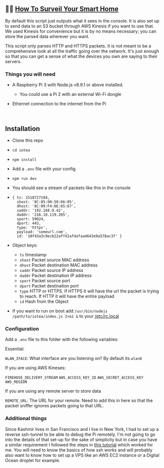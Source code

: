 
## 🔎🏡  [How To Surveil Your Smart Home](https://gizmodo.com/preview/how-to-surveil-your-smart-home-1822939698)



By default this script just outputs what it sees in the console. It is also set up to send data to an S3 bucket through AWS Kinesis if you want to use that. We used Kinesis for convenience but it is by no means necessary; you can store the parsed data wherever you want.

This script only parses HTTP and HTTPS packets. It is not meant to be a comprehensive look at all the traffic going over the network. It's just enough so that you can get a sense of what the devices you own are saying to their servers.



### Things you will need

- A Raspberry Pi 3 with Node.js v8.9.1 or above installed.
  - You could use a Pi 2 with an external Wi-Fi dongle

- Ethernet connection to the internet from the Pi

  ​

## Installation

- Clone this repo

- `cd iotea `

- `npm install`

- Add a `.env` file with your config

- `npm run dev`

- You should see a stream of packets like this in the console

- ```{ ts: 1518727194,
  { ts: 1518727194,
    shost: '8C:85:90:50:66:05',
    dhost: '8C:09:F4:0E:65:67',
    saddr: '192.168.0.42',
    daddr: '216.10.119.205',
    sport: 59024,
    dport: 443,
    type: 'https',
    payload: 'someurl.com',
    id: '10f43a3c9ecb22affd1afdafaa4643e9a578ac37' }
  ```

- Object keys:

  - `ts` timestamp
  - `shost` Packet source MAC address
  - `dhost` Packet destination MAC address
  - `saddr` Packet source IP address
  - `daddr` Packet destination IP address
  - `sport` Packet source port
  - `dport` Packet destination port
  - `type`  HTTP or HTTPS. If HTTPS it will have the url the packet is trying to reach. If HTTP it will have the entire payload
  - `id` Hash from the Object

- If you want to run on boot add `/usr/bin/nodejs /path/to/iotea/index.js 2>&1 &` to your [/etc/rc.local](https://www.raspberrypi.org/documentation/linux/usage/rc-local.md)



### Configuration

Add a `.env` file to this folder with the following variables:

Essential:

`WLAN_IFACE`:  What interface are you listening on? By default its `wlan0`

If you are using AWS Kineses:

`FIREHOSE_DELIVERY_STREAM`
`AWS_ACCESS_KEY_ID`
`AWS_SECRET_ACCESS_KEY`
`AWS_REGION`



If you are using any remote server to store data

`REMOTE_URL`: The URL for your remote. Need to add this in here so that the packet sniffer ignores packets going to that URL. 






### Additional things

Since Kashmir lives in San Francisco and I live in New York, I had to set up a reverse ssh-tunnel to be able to debug the Pi remotely. I'm not going to go into the details of that set-up for the sake of simplicity but in case you have a similar requirement I followed the steps in [this tutorial](https://jerrygamblin.com/2016/04/23/persistent-reverse-ssh-tunnels-on-a-raspberrypi/) which worked for me. You will need to know the basics of how ssh works and will probably also want to know how to set up a VPS like an AWS EC2 instance or a Digital Ocean droplet for example.

